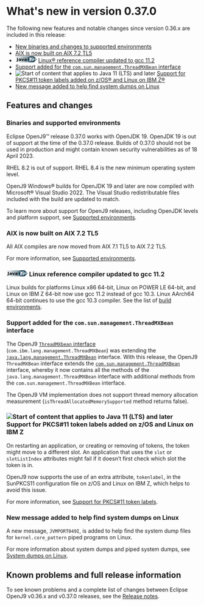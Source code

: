 <!--
* Copyright (c) 2017, 2023 IBM Corp. and others
*
* This program and the accompanying materials are made
* available under the terms of the Eclipse Public License 2.0
* which accompanies this distribution and is available at
* https://www.eclipse.org/legal/epl-2.0/ or the Apache
* License, Version 2.0 which accompanies this distribution and
* is available at https://www.apache.org/licenses/LICENSE-2.0.
*
* This Source Code may also be made available under the
* following Secondary Licenses when the conditions for such
* availability set forth in the Eclipse Public License, v. 2.0
* are satisfied: GNU General Public License, version 2 with
* the GNU Classpath Exception [1] and GNU General Public
* License, version 2 with the OpenJDK Assembly Exception [2].
*
* [1] https://www.gnu.org/software/classpath/license.html
* [2] https://openjdk.org/legal/assembly-exception.html
*
* SPDX-License-Identifier: EPL-2.0 OR Apache-2.0 OR GPL-2.0 WITH
* Classpath-exception-2.0 OR LicenseRef-GPL-2.0 WITH Assembly-exception
-->

# What's new in version 0.37.0

The following new features and notable changes since version 0.36.x are included in this release:

- [New binaries and changes to supported environments](#binaries-and-supported-environments)
- [AIX is now built on AIX 7.2 TL5](#aix-is-now-built-on-aix-72-tl5)
- ![Start of content that applies to Java 19 plus](cr/java19plus.png) [Linux&reg; reference compiler updated to gcc 11.2](#linux-reference-compiler-updated-to-gcc-112)
- [Support added for the `com.sun.management.ThreadMXBean` interface](#support-added-for-the-comsunmanagementthreadmxbean-interface)
- ![Start of content that applies to Java 11 (LTS) and later](cr/java11plus.png) [Support for PKCS#11 token labels added on z/OS&reg; and Linux on IBM Z&reg;](#support-for-pkcs11-token-labels-added-on-zos-and-linux-on-ibm-z)
- [New message added to help find system dumps on Linux](#new-message-added-to-help-find-system-dumps-on-linux)

## Features and changes

### Binaries and supported environments

Eclipse OpenJ9&trade; release 0.37.0 works with OpenJDK 19. OpenJDK 19 is out of support at the time of the 0.37.0 release. Builds of 0.37.0 should not be used in production and might contain known security vulnerabilities as of 18 April 2023.

RHEL 8.2 is out of support. RHEL 8.4 is the new minimum operating system level.

OpenJ9 Windows&reg; builds for OpenJDK 19 and later are now compiled with Microsoft&reg; Visual Studio 2022. The Visual Studio redistributable files included with the build are updated to match.

To learn more about support for OpenJ9 releases, including OpenJDK levels and platform support, see [Supported environments](openj9_support.md).

### AIX is now built on AIX 7.2 TL5

All AIX compiles are now moved from AIX 7.1 TL5 to AIX 7.2 TL5.

For more information, see [Supported environments](openj9_support.md).

### ![Start of content that applies to Java 19 plus](cr/java19plus.png) Linux reference compiler updated to gcc 11.2

Linux builds for platforms Linux x86 64-bit, Linux on POWER LE 64-bit, and Linux on IBM Z 64-bit now use gcc 11.2 instead of gcc 10.3. Linux AArch64 64-bit continues to use the gcc 10.3 compiler. See the list of [build environments](openj9_support.md#build-environments).

### Support added for the `com.sun.management.ThreadMXBean` interface

The OpenJ9 [`ThreadMXbean` interface](https://www.eclipse.org/openj9/docs/api-langmgmt/) (`com.ibm.lang.management.ThreadMXBean`) was extending the [`java.lang.management.ThreadMXBean`](https://docs.oracle.com/javase/8/docs/api/java/lang/management/ThreadMXBean.html) interface. With this release, the OpenJ9 `ThreadMXBean` interface extends the [`com.sun.management.ThreadMXBean`](https://docs.oracle.com/javase/8/docs/jre/api/management/extension/com/sun/management/ThreadMXBean.html) interface, whereby it now contains all the methods of the `java.lang.management.ThreadMXBean` interface with additional methods from the `com.sun.management.ThreadMXBean` interface.

The OpenJ9 VM implementation does not support thread memory allocation measurement (`isThreadAllocatedMemorySupported` method returns false).

### ![Start of content that applies to Java 11 (LTS) and later](cr/java11plus.png) Support for PKCS#11 token labels added on z/OS and Linux on IBM Z

On restarting an application, or creating or removing of tokens, the token might move to a different slot. An application that uses the `slot` or `slotListIndex` attributes might fail if it doesn’t first check which slot the token is in.

OpenJ9 now supports the use of an extra attribute, `tokenlabel`, in the SunPKCS11 configuration file on z/OS and Linux on IBM Z, which helps to avoid this issue.

For more information, see [Support for PKCS#11 token labels](enhancementstoopenjdksecurity.md#support-for-pkcs11-token-labels).

### New message added to help find system dumps on Linux

A new message, `JVMPORT049I`, is added to help find the system dump files for `kernel.core_pattern` piped programs on Linux.

For more information about system dumps and piped system dumps, see [System dumps on Linux](xdump.md#system-dumps-on-linux).

## Known problems and full release information

To see known problems and a complete list of changes between Eclipse OpenJ9 v0.36.x and v0.37.0 releases, see the [Release notes](https://github.com/eclipse-openj9/openj9/blob/master/doc/release-notes/0.37/0.37.md).

<!-- ==== END OF TOPIC ==== version0.37.md ==== -->
